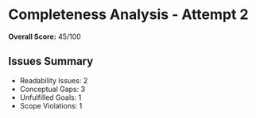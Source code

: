 # Completeness Analysis - Attempt 2

**Overall Score:** 45/100

## Issues Summary

- Readability Issues: 2
- Conceptual Gaps: 3
- Unfulfilled Goals: 1
- Scope Violations: 1
